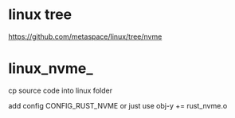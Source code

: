 # linux tree

https://github.com/metaspace/linux/tree/nvme

# linux_nvme_
cp source code into linux folder 

add config CONFIG_RUST_NVME or just use obj-y += rust_nvme.o



